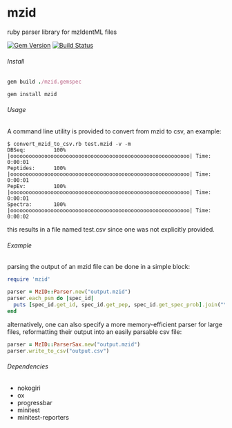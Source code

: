 mzid
====

ruby parser library for mzIdentML files

[![Gem Version](https://badge.fury.io/rb/mzid.svg)](http://badge.fury.io/rb/mzid)
[![Build Status](https://travis-ci.org/sbonisso/mzid.png)](http://travis-ci.org/sbonisso/mzid)

###### Install

``` ruby
gem build ./mzid.gemspec
```

```ruby
gem install mzid
```

###### Usage

A command line utility is provided to convert from mzid to csv, an example:

```
$ convert_mzid_to_csv.rb test.mzid -v -m 
DBSeq:         100% |oooooooooooooooooooooooooooooooooooooooooooooooooooooooooo| Time:   0:00:01
Peptides:      100% |oooooooooooooooooooooooooooooooooooooooooooooooooooooooooo| Time:   0:00:01
PepEv:         100% |oooooooooooooooooooooooooooooooooooooooooooooooooooooooooo| Time:   0:00:01
Spectra:       100% |oooooooooooooooooooooooooooooooooooooooooooooooooooooooooo| Time:   0:00:02
```

this results in a file named test.csv since one was not explicitly provided.

###### Example

parsing the output of an mzid file can be done in a simple block:

```ruby
require 'mzid'

parser = MzID::Parser.new("output.mzid")
parser.each_psm do |spec_id|
  puts [spec_id.get_id, spec_id.get_pep, spec_id.get_spec_prob].join("\t")
end
```

alternatively, one can also specify a more memory-efficient parser for large files, 
reformatting their output into an easily parsable csv file:

```ruby
parser = MzID::ParserSax.new("output.mzid")
parser.write_to_csv("output.csv")
```

###### Dependencies
* nokogiri
* ox
* progressbar
* minitest
* minitest-reporters

